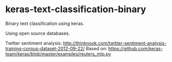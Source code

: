 # keras-text-classification-binary
Binary text classification using keras.

Using open source databases.

Twitter sentiment analysis: http://thinknook.com/twitter-sentiment-analysis-training-corpus-dataset-2012-09-22/ 
Based on: https://github.com/keras-team/keras/blob/master/examples/reuters_mlp.py
